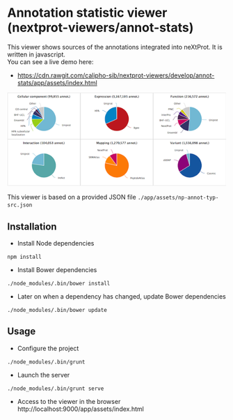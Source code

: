 # Annotation statistic viewer (nextprot-viewers/annot-stats)

This viewer shows sources of the annotations integrated into neXtProt. It is written in javascript.  
You can see a live demo here:
* https://cdn.rawgit.com/calipho-sib/nextprot-viewers/develop/annot-stats/app/assets/index.html

![Annotation statistic viewer](./app/assets/img/annot-stats-screenshot.png)

This viewer is based on a provided JSON file `./app/assets/np-annot-typ-src.json`

## Installation
* Install Node dependencies
```
npm install
```
* Install Bower dependencies
```
./node_modules/.bin/bower install
```
* Later on when a dependency has changed, update Bower dependencies
```
./node_modules/.bin/bower update
```

## Usage
* Configure the project
```
./node_modules/.bin/grunt
```
* Launch the server
```
./node_modules/.bin/grunt serve
```
* Access to the viewer in the browser
http://localhost:9000/app/assets/index.html
